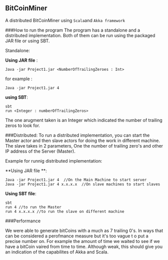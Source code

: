 ## BitCoinMiner
A distributed BitCoinMiner using `Scala`and `Akka framework`

###How to run the program
The program has a standalone and a distributed implementation. Both of them can be run using the packaged JAR file or using SBT.

Standalone:

**Using JAR file** :
```
Java -jar Project1.jar <NumberOfTrailingZeroes : Int>

```
for example :
```
Java -jar Project1.jar 4

```

**using SBT**:

```
sbt
run <Integer : numberOfTrailingZeros>
```

The one arugment taken is an Integer which indicated the number of trailing zeros to look for.


###Distributed:
To run a distributed implementation, you can start the Master actor and then slave actors for doing the work in different machine.
The slave  takes in 2 parameters, One the number of trailing zero's and other IP address of the Server (Master).

Example for runnig distributed implementation:

**Using JAR file **:

```
Java -jar Project1.jar 4  //On the Main Machine to start server
Java -jar Project1.jar 4 x.x.x.x  //On slave machines to start slaves

```

**Using SBT file**:

```
sbt 
run 4 //to run the Master
run 4 x.x.x.x //to run the slave on different machine

```

###Performance

We were able to generate bitCoins with a much as 7 trailing 0's. In ways that can be considered a perofmance measure but it's too vague t o put a precise number on. For example the amount of time we waited to see if we have a bitCoin vaired from time to time.
Although weak, this should give you an indication of the capabilites of Akka and Scala.

